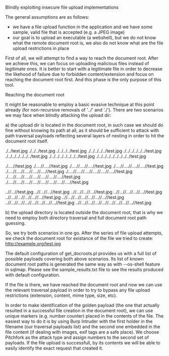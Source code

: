 Blindly exploiting insecure file upload implementations

The general assumptions are as follows:
- we have a file upload function in the application and we have some sample, valid file that is accepted (e.g. a JPEG image)
- our goal is to upload an executable (a webshell), but we do not know what the remote document root is, we also do not know what are the file upload restrictions in place

First of all, we will attempt to find a way to reach the document root. After we achieve this, we can focus on uploading malicious files instead of legitimate ones. It is better to start with a legitimate file in order to decrease the likehood of failure due to forbidden content/extension and focus on reaching the document root first. And this phase is the only purpose of this tool.

Reaching the document root

It might be reasonable to employ a basic evasive technique at this point already (for non-recursive removals of '../' and './').
There are two scenarios we may face when blindly attacking the upload dir:

a) the upload dir is located in the document root, in such case we should do fine without knowing its path at all, as it should be sufficient to attack with path traversal payloads reflecting several layers of nesting in order to hit the document root itself. 

./../test.jpg
./../../test.jpg
./../../../test.jpg
./../../../../test.jpg
./../../../../../test.jpg
./../../../../../../test.jpg
./../../../../../../../test.jpg
./../../../../../../../../test.jpg


./....//test.jpg
./....//....//test.jpg
./....//....//....//test.jpg
./....//....//....//....//test.jpg
./....//....//....//....//....//test.jpg
./....//....//....//....//....//....//test.jpg
./....//....//....//....//....//....//....//test.jpg
./....//....//....//....//....//....//....//....//test.jpg


..//...//test.jpg
..//...//...//test.jpg
..//...//...//...//test.jpg
..//...//...//...//...//test.jpg
..//...//...//...//...//...//test.jpg
..//...//...//...//...//...//...//test.jpg
..//...//...//...//...//...//...//...//test.jpg
..//...//...//...//...//...//...//...//...//test.jpg


b) the upload directory is located outside the document root, that is why we need to employ both directory traversal and full document root path guessing. 


So, we try both scenarios in one go. 
After the series of file upload attempts, we check the document root for existance of the file we tried to create:
http://example.org/test.jpg

The default configuration of get_docroots.pl provides us with a full list of possible payloads covering both above scenarios.
Its list of known document root paths is generated the same way as with --os-shell feature in sqlmap. 
Please see the sample_results.txt file to see the results produced with default configuration.

If the file is there, we have reached the document root and now we can use the relevant traversal payload in order to try to bypass any file upload restrictions (extension, content, mime type, size, etc).

In order to make identification of the golden payload (the one that actually resulted in a successful file creation in the document root), we can use unique markers (e.g. number counter) placed in the contents of the file. The easiest way to do it is by using Burp Intruder with the first holder in the filename (our traversal payloads list) and the second one embedded in the file content (if dealing with images, exif tags are a safe place). We choose Pitchfork as the attack type and assign numbers to the second set of payloads. 
If the file upload is successfull, by its contents we will be able to easily identify the exact request that created it.
